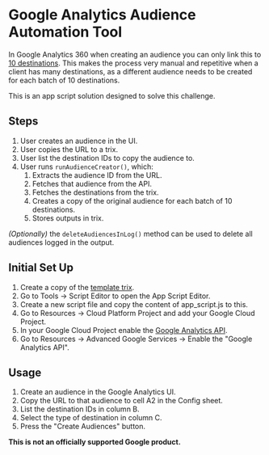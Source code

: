 # Google Analytics Audience Automation Tool

In Google Analytics 360 when creating an audience you can only link this to
[10 destinations](https://support.google.com/analytics/answer/2611404?hl=en).
This makes the process very manual and repetitive when a client has many
destinations, as a different audience needs to be created for each batch of 10
destinations.

This is an app script solution designed to solve this challenge.

## Steps

1.  User creates an audience in the UI.
2.  User copies the URL to a trix.
3.  User list the destination IDs to copy the audience to.
4.  User runs `runAudienceCreator()`, which:
    1.  Extracts the audience ID from the URL.
    2.  Fetches that audience from the API.
    3.  Fetches the destinations from the trix.
    4.  Creates a copy of the original audience for each batch of 10
        destinations.
    5.  Stores outputs in trix.

_(Optionally)_ the `deleteAudiencesInLog()` method can be used to delete all
audiences logged in the output.
## Initial Set Up

1.  Create a copy of the
    [template trix](https://docs.google.com/spreadsheets/d/1d-THaFWEmPxtipQFUu9Xiyf9yFosw0RXpc6PS8nqB7o/edit#gid=0).
2.  Go to Tools -> Script Editor to open the App Script Editor.
3.  Create a new script file and copy the content of app_script.js to this.
4.  Go to Resources -> Cloud Platform Project and add your Google Cloud Project.
5.  In your Google Cloud Project enable the
    [Google Analytics API](https://console.cloud.google.com/apis/api/analytics.googleapis.com).
6.  Go to Resources -> Advanced Google Services -> Enable the "Google Analytics
    API".

## Usage

1.  Create an audience in the Google Analytics UI.
2.  Copy the URL to that audience to cell A2 in the Config sheet.
3.  List the destination IDs in column B.
4.  Select the type of destination in column C.
5.  Press the "Create Audiences" button.


__This is not an officially supported Google product.__
